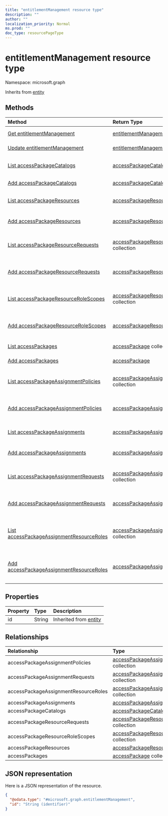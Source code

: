 ```yaml
---
title: "entitlementManagement resource type"
description: ""
author: ""
localization_priority: Normal
ms.prod: ""
doc_type: resourcePageType
---
```


# entitlementManagement resource type


Namespace: microsoft.graph




Inherits from [entity](../resources/entity.md)

## Methods
|Method|Return Type|Description|
|:---|:---|:---|
|[Get entitlementManagement](../api/entitlementmanagement-get.md)|[entitlementManagement](../resources/entitlementmanagement.md)|Read properties and relationships of the [entitlementManagement](../resources/entitlementmanagement.md) object.|
|[Update entitlementManagement](../api/entitlementmanagement-update.md)|[entitlementManagement](../resources/entitlementmanagement.md)|Update the properties of a [entitlementManagement](../resources/entitlementmanagement.md) object.|
|[List accessPackageCatalogs](../api/entitlementmanagement-list-accesspackagecatalogs.md)|[accessPackageCatalog](../resources/accesspackagecatalog.md) collection|Get the accessPackageCatalogs from the accessPackageCatalogs navigation property.|
|[Add accessPackageCatalogs](../api/entitlementmanagement-post-accesspackagecatalogs.md)|[accessPackageCatalog](../resources/accesspackagecatalog.md)|Add accessPackageCatalogs by posting to the accessPackageCatalogs collection.|
|[List accessPackageResources](../api/entitlementmanagement-list-accesspackageresources.md)|[accessPackageResource](../resources/accesspackageresource.md) collection|Get the accessPackageResources from the accessPackageResources navigation property.|
|[Add accessPackageResources](../api/entitlementmanagement-post-accesspackageresources.md)|[accessPackageResource](../resources/accesspackageresource.md)|Add accessPackageResources by posting to the accessPackageResources collection.|
|[List accessPackageResourceRequests](../api/entitlementmanagement-list-accesspackageresourcerequests.md)|[accessPackageResourceRequest](../resources/accesspackageresourcerequest.md) collection|Get the accessPackageResourceRequests from the accessPackageResourceRequests navigation property.|
|[Add accessPackageResourceRequests](../api/entitlementmanagement-post-accesspackageresourcerequests.md)|[accessPackageResourceRequest](../resources/accesspackageresourcerequest.md)|Add accessPackageResourceRequests by posting to the accessPackageResourceRequests collection.|
|[List accessPackageResourceRoleScopes](../api/entitlementmanagement-list-accesspackageresourcerolescopes.md)|[accessPackageResourceRoleScope](../resources/accesspackageresourcerolescope.md) collection|Get the accessPackageResourceRoleScopes from the accessPackageResourceRoleScopes navigation property.|
|[Add accessPackageResourceRoleScopes](../api/entitlementmanagement-post-accesspackageresourcerolescopes.md)|[accessPackageResourceRoleScope](../resources/accesspackageresourcerolescope.md)|Add accessPackageResourceRoleScopes by posting to the accessPackageResourceRoleScopes collection.|
|[List accessPackages](../api/entitlementmanagement-list-accesspackages.md)|[accessPackage](../resources/accesspackage.md) collection|Get the accessPackages from the accessPackages navigation property.|
|[Add accessPackages](../api/entitlementmanagement-post-accesspackages.md)|[accessPackage](../resources/accesspackage.md)|Add accessPackages by posting to the accessPackages collection.|
|[List accessPackageAssignmentPolicies](../api/entitlementmanagement-list-accesspackageassignmentpolicies.md)|[accessPackageAssignmentPolicy](../resources/accesspackageassignmentpolicy.md) collection|Get the accessPackageAssignmentPolicies from the accessPackageAssignmentPolicies navigation property.|
|[Add accessPackageAssignmentPolicies](../api/entitlementmanagement-post-accesspackageassignmentpolicies.md)|[accessPackageAssignmentPolicy](../resources/accesspackageassignmentpolicy.md)|Add accessPackageAssignmentPolicies by posting to the accessPackageAssignmentPolicies collection.|
|[List accessPackageAssignments](../api/entitlementmanagement-list-accesspackageassignments.md)|[accessPackageAssignment](../resources/accesspackageassignment.md) collection|Get the accessPackageAssignments from the accessPackageAssignments navigation property.|
|[Add accessPackageAssignments](../api/entitlementmanagement-post-accesspackageassignments.md)|[accessPackageAssignment](../resources/accesspackageassignment.md)|Add accessPackageAssignments by posting to the accessPackageAssignments collection.|
|[List accessPackageAssignmentRequests](../api/entitlementmanagement-list-accesspackageassignmentrequests.md)|[accessPackageAssignmentRequest](../resources/accesspackageassignmentrequest.md) collection|Get the accessPackageAssignmentRequests from the accessPackageAssignmentRequests navigation property.|
|[Add accessPackageAssignmentRequests](../api/entitlementmanagement-post-accesspackageassignmentrequests.md)|[accessPackageAssignmentRequest](../resources/accesspackageassignmentrequest.md)|Add accessPackageAssignmentRequests by posting to the accessPackageAssignmentRequests collection.|
|[List accessPackageAssignmentResourceRoles](../api/entitlementmanagement-list-accesspackageassignmentresourceroles.md)|[accessPackageAssignmentResourceRole](../resources/accesspackageassignmentresourcerole.md) collection|Get the accessPackageAssignmentResourceRoles from the accessPackageAssignmentResourceRoles navigation property.|
|[Add accessPackageAssignmentResourceRoles](../api/entitlementmanagement-post-accesspackageassignmentresourceroles.md)|[accessPackageAssignmentResourceRole](../resources/accesspackageassignmentresourcerole.md)|Add accessPackageAssignmentResourceRoles by posting to the accessPackageAssignmentResourceRoles collection.|

## Properties
|Property|Type|Description|
|:---|:---|:---|
|id|String| Inherited from [entity](../resources/entity.md)|

## Relationships
|Relationship|Type|Description|
|:---|:---|:---|
|accessPackageAssignmentPolicies|[accessPackageAssignmentPolicy](../resources/accesspackageassignmentpolicy.md) collection||
|accessPackageAssignmentRequests|[accessPackageAssignmentRequest](../resources/accesspackageassignmentrequest.md) collection||
|accessPackageAssignmentResourceRoles|[accessPackageAssignmentResourceRole](../resources/accesspackageassignmentresourcerole.md) collection||
|accessPackageAssignments|[accessPackageAssignment](../resources/accesspackageassignment.md) collection||
|accessPackageCatalogs|[accessPackageCatalog](../resources/accesspackagecatalog.md) collection||
|accessPackageResourceRequests|[accessPackageResourceRequest](../resources/accesspackageresourcerequest.md) collection||
|accessPackageResourceRoleScopes|[accessPackageResourceRoleScope](../resources/accesspackageresourcerolescope.md) collection||
|accessPackageResources|[accessPackageResource](../resources/accesspackageresource.md) collection||
|accessPackages|[accessPackage](../resources/accesspackage.md) collection||

## JSON representation
Here is a JSON representation of the resource.
<!-- {
  "blockType": "resource",
  "keyProperty": "id",
  "@odata.type": "microsoft.graph.entitlementManagement",
  "baseType": "microsoft.graph.entity",
  "openType": false
}
-->
``` json
{
  "@odata.type": "#microsoft.graph.entitlementManagement",
  "id": "String (identifier)"
}
```

